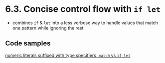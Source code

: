 # 6.3. Concise control flow with `if let`

- combines `if` & `let` into a less verbose way to handle values that match one pattern while ignoring the rest

## Code samples

[numeric literals suffixed with type specifiers, `match` vs `if let`](./crates/if_let/src/main.rs)
